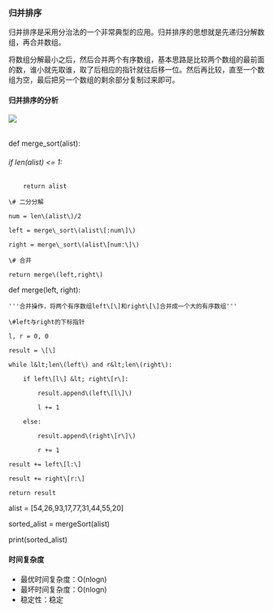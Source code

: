 ### 归并排序

归并排序是采用分治法的一个非常典型的应用。归并排序的思想就是先递归分解数组，再合并数组。

将数组分解最小之后，然后合并两个有序数组，基本思路是比较两个数组的最前面的数，谁小就先取谁，取了后相应的指针就往后移一位。然后再比较，直至一个数组为空，最后把另一个数组的剩余部分复制过来即可。

#### 归并排序的分析

![](/assets/Merge-sort-example.gif)

###### def merge\_sort\(alist\):

######     if len\(alist\) &lt;= 1:

        return alist

    \# 二分分解

    num = len\(alist\)/2

    left = merge\_sort\(alist\[:num\]\)

    right = merge\_sort\(alist\[num:\]\)

    \# 合并

    return merge\(left,right\)



def merge\(left, right\):

    '''合并操作，将两个有序数组left\[\]和right\[\]合并成一个大的有序数组'''

    \#left与right的下标指针

    l, r = 0, 0

    result = \[\]

    while l&lt;len\(left\) and r&lt;len\(right\):

        if left\[l\] &lt; right\[r\]:

            result.append\(left\[l\]\)

            l += 1

        else:

            result.append\(right\[r\]\)

            r += 1

    result += left\[l:\]

    result += right\[r:\]

    return result



alist = \[54,26,93,17,77,31,44,55,20\]

sorted\_alist = mergeSort\(alist\)

print\(sorted\_alist\)

#### 时间复杂度

* 最优时间复杂度：O\(nlogn\)
* 最坏时间复杂度：O\(nlogn\)
* 稳定性：稳定



